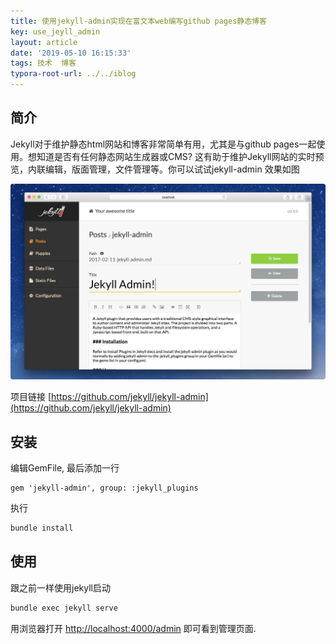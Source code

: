 ```yaml
---
title: 使用jekyll-admin实现在富文本web编写github pages静态博客
key: use_jeyll_admin
layout: article
date: '2019-05-10 16:15:33'
tags: 技术  博客
typora-root-url: ../../iblog
---
```


## 简介
Jekyll对于维护静态html网站和博客非常简单有用，尤其是与github pages一起使用。想知道是否有任何静态网站生成器或CMS? 这有助于维护Jekyll网站的实时预览，内联编辑，版面管理，文件管理等。你可以试试jekyll-admin
效果如图

![jekyll-admin](/img/jekyll-admin.png)


项目链接
[https://github.com/jekyll/jekyll-admin](https://github.com/jekyll/jekyll-admin)

## 安装

编辑GemFile, 最后添加一行
```gem
gem 'jekyll-admin', group: :jekyll_plugins
```

执行
```bash
bundle install
```

## 使用
跟之前一样使用jekyll启动
```bash
bundle exec jekyll serve
```
用浏览器打开  [http://localhost:4000/admin](http://localhost:4000/admin)  即可看到管理页面.
